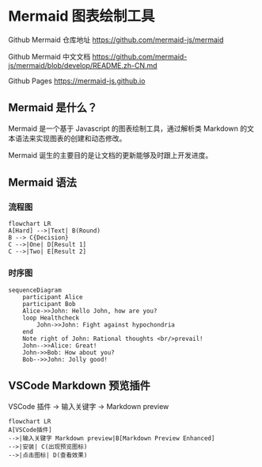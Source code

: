 # Mermaid 图表绘制工具

Github Mermaid 仓库地址 https://github.com/mermaid-js/mermaid

Github Mermaid 中文文档 https://github.com/mermaid-js/mermaid/blob/develop/README.zh-CN.md

Github Pages https://mermaid-js.github.io

## Mermaid 是什么？

Mermaid 是一个基于 Javascript 的图表绘制工具，通过解析类 Markdown 的文本语法来实现图表的创建和动态修改。

Mermaid 诞生的主要目的是让文档的更新能够及时跟上开发进度。

## Mermaid 语法

### 流程图

```Mermaid
flowchart LR
A[Hard] -->|Text| B(Round)
B --> C{Decision}
C -->|One| D[Result 1]
C -->|Two| E[Result 2]
```

### 时序图

```Mermaid
sequenceDiagram
    participant Alice
    participant Bob
    Alice->>John: Hello John, how are you?
    loop Healthcheck
        John->>John: Fight against hypochondria
    end
    Note right of John: Rational thoughts <br/>prevail!
    John-->>Alice: Great!
    John->>Bob: How about you?
    Bob-->>John: Jolly good!
```

## VSCode Markdown 预览插件

VSCode 插件 -> 输入关键字 -> Markdown preview

```Mermaid
flowchart LR
A[VSCode插件]
-->|输入关键字 Markdown preview|B[Markdown Preview Enhanced]
-->|安装| C(出现预览图标)
-->|点击图标| D(查看效果)
```
